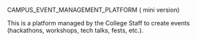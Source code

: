 CAMPUS_EVENT_MANAGEMENT_PLATFORM ( mini version)

This is a platform managed by the College Staff to create events (hackathons,
workshops, tech talks, fests, etc.). 

